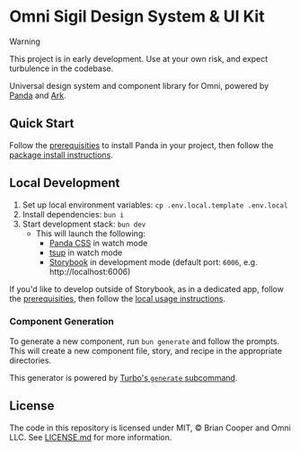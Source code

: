 # Omni Sigil Design System & UI Kit

> [!WARNING]
> This project is in early development. Use at your own risk, and expect turbulence in the codebase.

Universal design system and component library for Omni, powered by [Panda](https://panda-css.com/) and [Ark](https://ark-ui.com/).

## Quick Start

Follow the [prerequisities](docs/usage.md#prerequisites) to install Panda in your project, then follow the [package install instructions](docs/usage.md#from-published-package).

## Local Development

1. Set up local environment variables: `cp .env.local.template .env.local`
2. Install dependencies: `bun i`
3. Start development stack: `bun dev`
   - This will launch the following:
     - [Panda CSS](https://panda-css.com/) in watch mode
     - [tsup](https://tsup.egoist.dev/) in watch mode
     - [Storybook](https://storybook.js.org/) in development mode (default port: `6006`, e.g. http://localhost:6006)

If you'd like to develop outside of Storybook, as in a dedicated app, follow the [prerequisities](docs/usage.md#prerequisites), then follow the [local usage instructions](docs/usage.md#local).

### Component Generation

To generate a new component, run `bun generate` and follow the prompts. This will create a new component file, story, and recipe in the appropriate directories.

This generator is powered by [Turbo's `generate` subcommand](https://turbo.build/repo/docs/reference/generate).

## License

The code in this repository is licensed under MIT, &copy; Brian Cooper and Omni LLC. See <a href="LICENSE.md">LICENSE.md</a> for more information.
